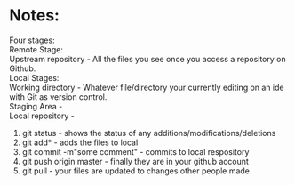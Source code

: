 # Notes:

Four stages:<br>
	Remote Stage:<br>
		Upstream repository - All the files you see once you access a repository on Github. <br>
  Local Stages:<br>
    Working directory - Whatever file/directory your currently editing on an ide with Git as version control. <br>
    Staging Area - <br>
    Local repository - <br>
1) git status - shows the status of any additions/modifications/deletions
2) git add* - adds the files to local
3) git commit -m"some comment" - commits to local respository
4) git push origin master - finally they are in your github account
5) git pull - your files are updated to changes other people made
